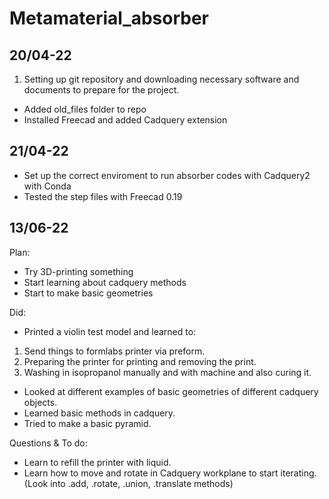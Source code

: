 # Metamaterial_absorber



## 20/04-22
1. Setting up git repository and downloading necessary software and documents to prepare for the project.
* Added old_files folder to repo
* Installed Freecad and added Cadquery extension


## 21/04-22
* Set up the correct enviroment to run absorber codes with Cadquery2 with Conda
* Tested the step files with Freecad 0.19

## 13/06-22
Plan:
* Try 3D-printing something
* Start learning about cadquery methods 
* Start to make basic geometries

Did: 
* Printed a violin test model and learned to: 
1. Send things to formlabs printer via preform. 
2. Preparing the printer for printing and removing the print.
3. Washing in isopropanol manually and with machine and also curing it.

* Looked at different examples of basic geometries of different cadquery objects.
* Learned basic methods in cadquery.
* Tried to make a basic pyramid.

Questions \& To do:
* Learn to refill the printer with liquid.
* Learn how to move and rotate in Cadquery workplane to start iterating. (Look into .add, .rotate, .union, .translate methods)

